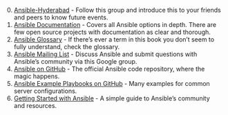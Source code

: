 0. [Ansible-Hyderabad](www.meetup.com/ansible-hyderabad) - Follow this group and introduce this to your friends and peers to know future events.
1. [Ansible Documentation](https://docs.ansible.com/ansible/) - Covers all Ansible options in depth. There are few open source projects with documentation as clear and thorough.
2. [Ansible Glossary](https://docs.ansible.com/ansible/latest/reference_appendices/glossary.html) - If there’s ever a term in this book you don’t seem to fully understand, check the glossary.
3. [Ansible Mailing List](https://groups.google.com/forum/#!forum/ansible-project) - Discuss Ansible and submit questions with Ansible’s community via this Google group.
4. [Ansible on GitHub](https://github.com/ansible/ansible) - The official Ansible code repository, where the magic happens.
5. [Ansible Example Playbooks on GitHub](https://github.com/ansible/ansible-examples) - Many examples for common server configurations.
6. [Getting Started with Ansible](https://www.ansible.com/resources/get-started) - A simple guide to Ansible’s community and resources.
